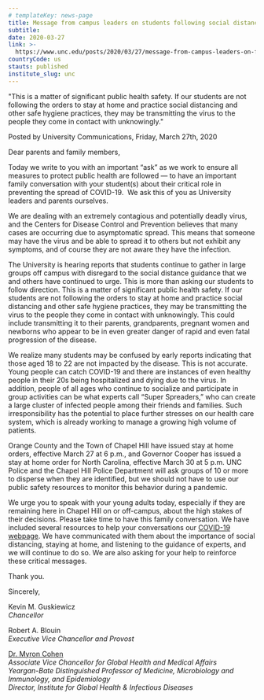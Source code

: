 ```yaml
---
# templateKey: news-page
title: Message from campus leaders on students following social distance guidance
subtitle: 
date: 2020-03-27
link: >-
  https://www.unc.edu/posts/2020/03/27/message-from-campus-leaders-on-following-social-distance-guidance/
countryCode: us
stauts: published
institute_slug: unc
---
```

"This is a matter of significant public health safety. If our students are not following the orders to stay at home and practice social distancing and other safe hygiene practices, they may be transmitting the virus to the people they come in contact with unknowingly."

<div class="author-metadata"><span class="author-name">Posted by University Communications,</span> Friday, March 27th, 2020</div>

<div class="has-content-area" data-url="https://www.unc.edu/posts/2020/03/27/message-from-campus-leaders-on-following-social-distance-guidance/" data-title="Message from campus leaders on students following social distance guidance" title="undefined">

<div class="pf-content">

Dear parents and family members,

Today we write to you with an important “ask” as we work to ensure all measures to protect public health are followed — to have an important family conversation with your student(s) about their critical role in preventing the spread of COVID-19\.  We ask this of you as University leaders and parents ourselves.

We are dealing with an extremely contagious and potentially deadly virus, and the Centers for Disease Control and Prevention believes that many cases are occurring due to asymptomatic spread. This means that someone may have the virus and be able to spread it to others but not exhibit any symptoms, and of course they are not aware they have the infection.

The University is hearing reports that students continue to gather in large groups off campus with disregard to the social distance guidance that we and others have continued to urge. This is more than asking our students to follow direction. This is a matter of significant public health safety. If our students are not following the orders to stay at home and practice social distancing and other safe hygiene practices, they may be transmitting the virus to the people they come in contact with unknowingly. This could include transmitting it to their parents, grandparents, pregnant women and newborns who appear to be in even greater danger of rapid and even fatal progression of the disease.

We realize many students may be confused by early reports indicating that those aged 18 to 22 are not impacted by the disease. This is not accurate. Young people can catch COVID-19 and there are instances of even healthy people in their 20s being hospitalized and dying due to the virus. In addition, people of all ages who continue to socialize and participate in group activities can be what experts call “Super Spreaders,” who can create a large cluster of infected people among their friends and families. Such irresponsibility has the potential to place further stresses on our health care system, which is already working to manage a growing high volume of patients.

Orange County and the Town of Chapel Hill have issued stay at home orders, effective March 27 at 6 p.m., and Governor Cooper has issued a stay at home order for North Carolina, effective March 30 at 5 p.m. UNC Police and the Chapel Hill Police Department will ask groups of 10 or more to disperse when they are identified, but we should not have to use our public safety resources to monitor this behavior during a pandemic.

We urge you to speak with your young adults today, especially if they are remaining here in Chapel Hill on or off-campus, about the high stakes of their decisions. Please take time to have this family conversation. We have included several resources to help your conversations our [COVID-19 webpage](https://www.unc.edu/coronavirus/students-and-parents-faqs/#chapter-30). We have communicated with them about the importance of social distancing, staying at home, and listening to the guidance of experts, and we will continue to do so. We are also asking for your help to reinforce these critical messages.

Thank you.

Sincerely,

Kevin M. Guskiewicz  
_Chancellor_

Robert A. Blouin  
_Executive Vice Chancellor and Provost_

[Dr. Myron Cohen](https://www.med.unc.edu/medicine/directory/myron-cohen-md/)  
_Associate Vice Chancellor for Global Health and Medical Affairs_  
_Yeargan-Bate Distinguished Professor of Medicine, Microbiology and Immunology, and Epidemiology_  
_Director, Institute for Global Health & Infectious Diseases_

</div>

</div>
